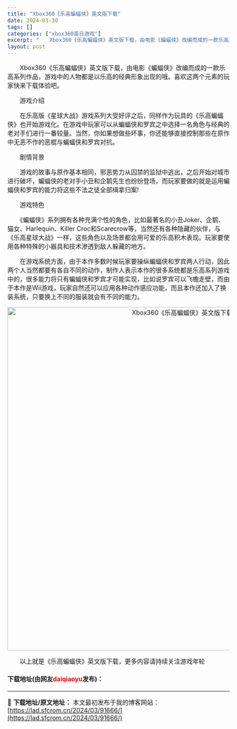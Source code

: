 ```yaml
---
title: "Xbox360《乐高蝙蝠侠》英文版下载"
date: 2024-03-30
tags: []
categories: ["xbox360英日游戏"]
excerpt: "　　Xbox360《乐高蝙蝠侠》英文版下载，由电影《蝙蝠侠》改编而成的一款乐高系列作品，游戏中的人物都是以乐高的经典形象出现的哦。喜欢这两个元素的玩家快来下载体验吧。 　　游戏介绍 　　在乐高版《星球大战》游戏系列大受好评之后，同样作为玩具的《乐高蝙蝠侠》也开始游戏化。在游戏中玩家可以从蝙蝠侠和罗宾&hellip;"
layout: post
---
```


 <p>　　Xbox360《乐高蝙蝠侠》英文版下载，由电影《蝙蝠侠》改编而成的一款乐高系列作品，游戏中的人物都是以乐高的经典形象出现的哦。喜欢这两个元素的玩家快来下载体验吧。</p> <p>　　游戏介绍</p> <p>　　在乐高版《星球大战》游戏系列大受好评之后，同样作为玩具的《乐高蝙蝠侠》也开始游戏化。在游戏中玩家可以从蝙蝠侠和罗宾之中选择一名角色与经典的老对手们进行一番较量。当然，你如果想做些坏事，你还能够直接控制那些在原作中无恶不作的恶棍与蝙蝠侠和罗宾对抗。</p> <p>　　剧情背景</p> <p>　　游戏的故事与原作基本相同，邪恶势力从囚禁的监狱中逃出，之后开始对城市进行破坏，蝙蝠侠的老对手小丑和企鹅先生也纷纷登场，而玩家要做的就是运用蝙蝠侠和罗宾的能力将这些不法之徒全部缉拿归案!</p> <p>　　游戏特色</p> <p>　　《蝙蝠侠》系列拥有各种充满个性的角色，比如最著名的小丑Joker、企鹅、猫女、Harlequin、Killer Croc和Scarecrow等，当然还有各种隐藏的伙伴，与《乐高星球大战》一样，这些角色以及场景都会用可爱的乐高积木表现。玩家要使用各种特殊的小器具和技术渗透到敌人躲藏的地方。</p> <p>　　在游戏系统方面，由于本作多数时候玩家要操纵蝙蝠侠和罗宾两人行动，因此两个人当然都要有各自不同的动作，制作人表示本作的很多系统都是乐高系列游戏中的，很多能力将只有蝙蝠侠和罗宾才可能实现，比如说罗宾可以飞檐走壁，而由于本作是Wii游戏，玩家自然还可以应用各种动作感应功能，而且本作还加入了换装系统，只要换上不同的服装就会有不同的能力。</p> <p align="center"><img align="" border="0" src="https://lad.sfcrom.cn/wp-content/uploads/2024/03/20240330_6607d384566aa.jpg" width="777" alt="Xbox360《乐高蝙蝠侠》英文版下载" /></p> <p>　　以上就是《乐高蝙蝠侠》英文版下载，更多内容请持续关注游戏年轮</p> <p><h4>下载地址(由网友<font color="red">daiqiaoyu</font>发布)：</h4></p> 

---
📖 **下载地址/原文地址：** 本文最初发布于我的博客网站：[https://lad.sfcrom.cn/2024/03/91666/](https://lad.sfcrom.cn/2024/03/91666/)
